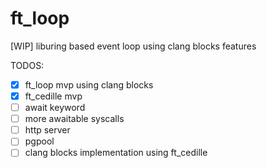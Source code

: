 # ft_loop
[WIP] liburing based event loop using clang blocks features

TODOS:
- [X] ft_loop mvp using clang blocks
- [X] ft_cedille mvp 
- [ ] await keyword 
- [ ] more awaitable syscalls
- [ ] http server
- [ ] pgpool
- [ ] clang blocks implementation using ft_cedille 
